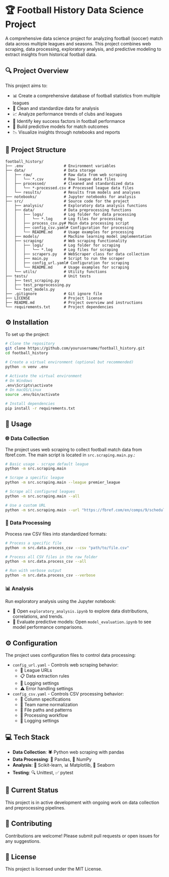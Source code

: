 # 🏆 Football History Data Science Project

A comprehensive data science project for analyzing football (soccer) match data across multiple leagues and seasons. This project combines web scraping, data processing, exploratory analysis, and predictive modeling to extract insights from historical football data.

## 🔍 Project Overview

This project aims to:
- 📊 Create a comprehensive database of football statistics from multiple leagues
- 🧹 Clean and standardize data for analysis
- 📈 Analyze performance trends of clubs and leagues
- 🔑 Identify key success factors in football performance
- 🔮 Build predictive models for match outcomes
- 📉 Visualize insights through notebooks and reports

## 📁 Project Structure

```
football_history/
├── .env                  # Environment variables
├── data/                 # Data storage
│   ├── raw/              # Raw data from web scraping
│   │   └── *.csv         # Raw league data files
│   ├── processed/        # Cleaned and standardized data
│   │   └── *-processed.csv # Processed league data files
│   └── results/          # Results from models and analyses
├── notebooks/            # Jupyter notebooks for analysis
├── src/                  # Source code for the project
│   ├── analysis/         # Exploratory data analysis functions
│   ├── data/             # Data preprocessing functions
│   │   ├── logs/         # Log folder for data processing
│   │   │   └── *.log     # Log files for processing
│   │   ├── process_csv.py# Main data processing script
│   │   ├── config_csv.yaml# Configuration for processing
│   │   └── README.md     # Usage examples for processing
│   ├── models/           # Machine learning model implementation
│   ├── scraping/         # Web scraping functionality
│   │   ├── logs/         # Log folder for scraping
│   │   │   └── *.log     # Log files for scraping
│   │   ├── scrapers.py   # WebScraper class for data collection
│   │   ├── main.py       # Script to run the scraper
│   │   ├── config_url.yaml# Configuration for scraping
│   │   └── README.md     # Usage examples for scraping
│   └── utils/            # Utility functions
├── tests/                # Unit tests
│   ├── test_scraping.py
│   ├── test_preprocessing.py
│   └── test_models.py
├── .gitignore            # Git ignore file
├── LICENSE               # Project license
├── README.md             # Project overview and instructions
└── requirements.txt      # Project dependencies
```

## ⚙️ Installation

To set up the project:

```bash
# Clone the repository
git clone https://github.com/yourusername/football_history.git
cd football_history

# Create a virtual environment (optional but recommended)
python -m venv .env

# Activate the virtual environment
# On Windows
.env\Scripts\activate
# On macOS/Linux
source .env/bin/activate

# Install dependencies
pip install -r requirements.txt
```

## 🚀 Usage

### 🌐 Data Collection
The project uses web scraping to collect football match data from fbref.com. The main script is located in `src.scraping.main.py`.:

```bash
# Basic usage - scrape default league
python -m src.scraping.main

# Scrape a specific league
python -m src.scraping.main --league premier_league

# Scrape all configured leagues
python -m src.scraping.main --all

# Use a custom URL
python -m src.scraping.main --url "https://fbref.com/en/comps/9/schedule/Premier-League-Scores-and-Fixtures"
```

### 🧮 Data Processing
Process raw CSV files into standardized formats:

```bash
# Process a specific file
python -m src.data.process_csv --csv "path/to/file.csv"

# Process all CSV files in the raw folder
python -m src.data.process_csv --all

# Run with verbose output
python -m src.data.process_csv --verbose
```

### 📊 Analysis
Run exploratory analysis using the Jupyter notebook:

- 🔬 Open `exploratory_analysis.ipynb` to explore data distributions, correlations, and trends.
- 📝 Evaluate predictive models: Open `model_evaluation.ipynb` to see model performance comparisons.

## ⚙️ Configuration
The project uses configuration files to control data processing:

- `config_url.yaml` - Controls web scraping behavior:
    - 🔗 League URLs
    - 📋 Data extraction rules
    - 📝 Logging settings
    - ⚠️ Error handling settings
- `config_csv.yaml` - Controls CSV processing behavior:
    - 📑 Column specifications
    - 🏢 Team name normalization
    - 📂 File paths and patterns
    - 🔄 Processing workflow
    - 📝 Logging settings


## 💻 Tech Stack
- **Data Collection**: 🕷️ Python web scraping with pandas
- **Data Processing**: 🐼 Pandas, 🔢 NumPy
- **Analysis**: 🧠 Scikit-learn, 📊 Matplotlib, 🌊 Seaborn
- **Testing**: 🔍 Unittest, ✅ pytest

## 🚧 Current Status
This project is in active development with ongoing work on data collection and preprocessing pipelines.

## 👥 Contributing
Contributions are welcome! Please submit pull requests or open issues for any suggestions.

## 📄 License
This project is licensed under the MIT License.